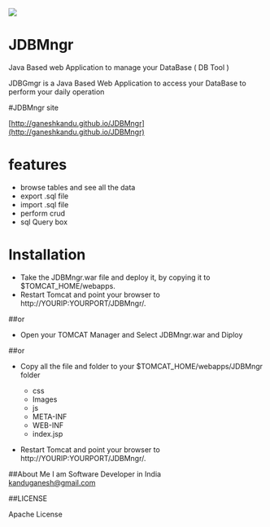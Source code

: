 ![](http://ganeshkandu.github.io/JDBMngr/images/logo256x256.png)

# JDBMngr
Java Based web Application to manage your DataBase ( DB Tool )

JDBGmgr is a Java Based Web Application to access your DataBase to perform your daily operation

#JDBMngr site

[http://ganeshkandu.github.io/JDBMngr](http://ganeshkandu.github.io/JDBMngr)

# features

* browse tables and see all the data
* export .sql file
* import .sql file
* perform crud
* sql Query box

# Installation

* Take the JDBMngr.war file and deploy it, by copying it to $TOMCAT_HOME/webapps.
* Restart Tomcat and point your browser to http://YOURIP:YOURPORT/JDBMngr/.

##or

* Open your TOMCAT Manager and Select JDBMngr.war and Diploy

##or

* Copy all the file and folder to your $TOMCAT_HOME/webapps/JDBMngr folder

	* css
	* Images
	* js
	* META-INF
	* WEB-INF
	* index.jsp

* Restart Tomcat and point your browser to http://YOURIP:YOURPORT/JDBMngr/.

##About Me
I am Software Developer in India<br/>
[kanduganesh@gmail.com](mailto:kanduganesh@gmail.com?subject=JDBMngr:)

##LICENSE

Apache License
